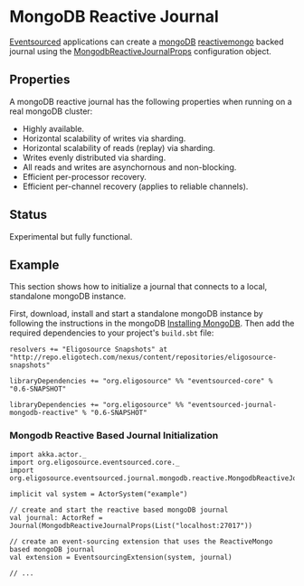 # MongoDB Reactive Journal

[Eventsourced](https://github.com/eligosource/eventsourced) applications can create a [mongoDB](http://www.mongodb.org/) [reactivemongo](http://reactivemongo.org/) backed journal using the [MongodbReactiveJournalProps](http://eligosource.github.com/eventsourced/api/snapshot/#org.eligosource.eventsourced.journal.mongodb.reactive.MongodbReactiveJournalProps) configuration object.

## Properties

A mongoDB reactive journal has the following properties when running on a real mongoDB cluster:

- Highly available.
- Horizontal scalability of writes via sharding.
- Horizontal scalability of reads (replay) via sharding.
- Writes evenly distributed via sharding.
- All reads and writes are asynchornous and non-blocking.
- Efficient per-processor recovery.
- Efficient per-channel recovery (applies to reliable channels).

## Status

Experimental but fully functional.

## Example

This section shows how to initialize a journal that connects to a local, standalone mongoDB instance.

First, download, install and start a standalone mongoDB instance by following the instructions in the mongoDB [Installing MongoDB](http://docs.mongodb.org/manual/installation/). Then add the required dependencies to your project's `build.sbt` file:

    resolvers += "Eligosource Snapshots" at "http://repo.eligotech.com/nexus/content/repositories/eligosource-snapshots"

    libraryDependencies += "org.eligosource" %% "eventsourced-core" % "0.6-SNAPSHOT"

    libraryDependencies += "org.eligosource" %% "eventsourced-journal-mongodb-reactive" % "0.6-SNAPSHOT"

### Mongodb Reactive Based Journal Initialization

    import akka.actor._
    import org.eligosource.eventsourced.core._
    import org.eligosource.eventsourced.journal.mongodb.reactive.MongodbReactiveJournalProps

    implicit val system = ActorSystem("example")

    // create and start the reactive based mongoDB journal
    val journal: ActorRef = Journal(MongodbReactiveJournalProps(List("localhost:27017"))

    // create an event-sourcing extension that uses the ReactiveMongo based mongoDB journal
    val extension = EventsourcingExtension(system, journal)

    // ...
